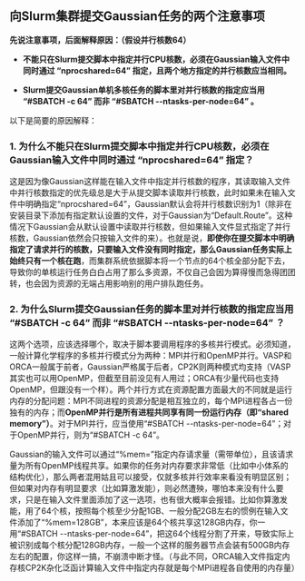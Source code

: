 ## 向Slurm集群提交Gaussian任务的两个注意事项

**先说注意事项，后面解释原因：（假设并行核数64）**

-	**不能只在Slurm提交脚本中指定并行CPU核数，必须在Gaussian输入文件中同时通过 “nprocshared=64” 指定，且两个地方指定的并行核数应当相同。**

-	**Slurm提交Gaussian单机多核任务的脚本里对并行核数的指定应当用 “#SBATCH -c 64” 而非 “#SBATCH --ntasks-per-node=64” 。**

以下是简要的原因解释：

### 1. 为什么不能只在Slurm提交脚本中指定并行CPU核数，必须在Gaussian输入文件中同时通过 “nprocshared=64” 指定？

这是因为像Gaussian这样能在输入文件中指定并行核数的程序，其读取输入文件中并行核数指定的优先级总是大于从提交脚本读取并行核数，此时如果未在输入文件中明确指定“nprocshared=64”，Gaussian默认会将并行核数识别为1（除非在安装目录下添加有指定默认设置的文件，对于Gaussian为“Default.Route”。这种情况下Gaussian会从默认设置中读取并行核数，但如果输入文件显式指定了并行核数，Gaussian依然会只按输入文件的来）。也就是说，**即使你在提交脚本中明确指定了请求并行的核数，只要输入文件没有同时指定，那么Gaussian任务实际上始终只有一个核在跑**，而集群系统依据脚本将一个节点的64个核全部分配下去，导致你的单核运行任务白白占用了那么多资源，不仅自己会因为算得慢而急得团团转，也会因为资源的无端占用影响别的用户排队跑任务。

### 2. 为什么Slurm提交Gaussian任务的脚本里对并行核数的指定应当用 “#SBATCH -c 64” 而非 “#SBATCH --ntasks-per-node=64” ？

这两个选项，应该选择哪个，取决于脚本要调用程序的多核并行模式。必须知道，一般计算化学程序的多核并行模式分为两种：MPI并行和OpenMP并行。VASP和ORCA一般属于前者，Gaussian严格属于后者，CP2K则两种模式均支持（VASP其实也可以用OpenMP，但截至目前没见有人用过；ORCA有少量代码也支持OpenMP，但跟没有一个样）。两个并行方式在资源配置方面最大的不同就是运行内存的分配问题：MPI不同进程的资源分配是相互独立的，每个MPI进程各占一份独有的内存；而**OpenMP并行是所有进程共同享有同一份运行内存（即“shared memory”）**。对于MPI并行，应当使用“#SBATCH --ntasks-per-node=64”；对于OpenMP并行，则为“#SBATCH -c 64”。

Gaussian的输入文件可以通过“%mem=”指定内存请求量（需带单位），且该请求量为所有OpenMP线程共享。如果你的任务对内存要求非常低（比如中小体系的结构优化），那么两者混用姑且可以接受，仅就多核并行效率来看没有明显区别；但如果对内存有明显要求（比如算激发能），则必然遭殃，哪怕本来没有什么要求，只是在输入文件里面添加了这一选项，也有很大概率会报错。比如你算激发能，用了64个核，按照每个核至少分配1GB、一般分配2GB左右的惯例在输入文件添加了“%mem=128GB”，本来应该是64个核共享这128GB内存，你一用“#SBATCH --ntasks-per-node=64”，把这64个线程分割了开来，导致实际上被识别成每个核分配128GB内存，一般一个这样的服务器节点会装有500GB内存左右的配置，你这样一搞，不崩溃中断才怪。（与此不同，ORCA输入文件指定内存核CP2K杂化泛函计算输入文件中指定内存就是每个MPI进程各自使用的内存量）
